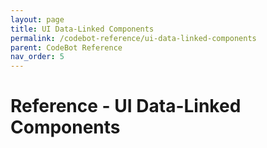 ```yaml
---
layout: page
title: UI Data-Linked Components
permalink: /codebot-reference/ui-data-linked-components
parent: CodeBot Reference
nav_order: 5
---
```


# Reference - UI Data-Linked Components

